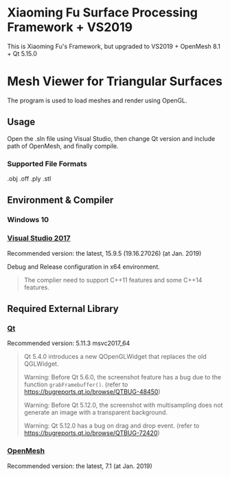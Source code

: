 # Xiaoming Fu Surface Processing Framework + VS2019
This is Xiaoming Fu's Framework, but upgraded to VS2019 + OpenMesh 8.1 + Qt 5.15.0

# Mesh Viewer for Triangular Surfaces

The program is used to load meshes and render using OpenGL.

## Usage

Open the .sln file using Visual Studio, then change Qt version and include path of OpenMesh, and finally compile.

### Supported File Formats

.obj .off .ply .stl

## Environment & Compiler

### Windows 10

### [Visual Studio 2017](https://visualstudio.microsoft.com/vs/)

Recommended version: the latest, 15.9.5 (19.16.27026) (at Jan. 2019)

Debug and Release configuration in x64 environment.

> The complier need to support C++11 features and some C++14 features.

## Required External Library

### [Qt](https://download.qt.io)

Recommended version: 5.11.3 msvc2017_64

> Qt 5.4.0 introduces a new QOpenGLWidget that replaces the old QGLWidget.
>
> Warning: Before Qt 5.6.0, the screenshot feature has a bug due to the function `grabFramebuffer()`. (refer to https://bugreports.qt.io/browse/QTBUG-48450)
>
> Warning: Before Qt 5.12.0, the screenshot with multisampling does not generate an image with a transparent background.
>
> Warning: Qt 5.12.0 has a bug on drag and drop event. (refer to https://bugreports.qt.io/browse/QTBUG-72420)

### [OpenMesh](http://openmesh.org/download/)

Recommended version: the latest, 7.1 (at Jan. 2019)
